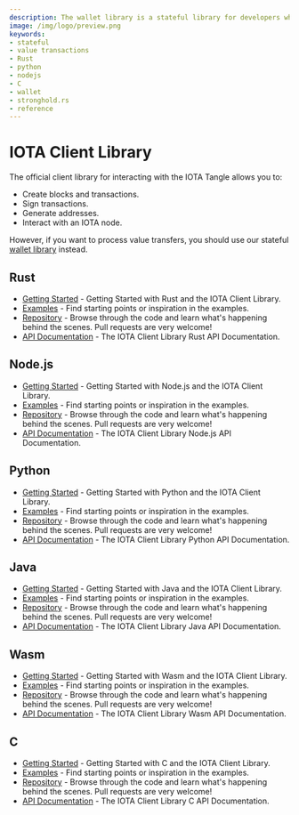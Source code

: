 ```yaml
---
description: The wallet library is a stateful library for developers who want to use IOTA for token transfers. This library has a stateful design and supports the handling and monitoring of multiple accounts and addresses.
image: /img/logo/preview.png
keywords:
- stateful
- value transactions
- Rust
- python
- nodejs
- C
- wallet
- stronghold.rs
- reference
---
```

# IOTA Client Library

The official client library for interacting with the IOTA Tangle allows you to:

- Create blocks and transactions.
- Sign transactions.
- Generate addresses.
- Interact with an IOTA node.

However, if you want to process value transfers, you should use our stateful [wallet library](wallet.md) instead.

## Rust

- [Getting Started](https://wiki.iota.org/iota.rs/develop/libraries/rust/getting_started) - Getting Started with Rust and the IOTA Client Library.
- [Examples](https://wiki.iota.org/iota.rs/develop/libraries/rust/examples) - Find starting points or inspiration in the examples.
- [Repository](https://github.com/iotaledger/iota.rs/tree/develop) - Browse through the code and learn what's happening behind the scenes. Pull requests are very welcome!
- [API Documentation](https://wiki.iota.org/iota.rs/develop/libraries/rust/api_reference) - The IOTA Client Library Rust API Documentation.

## Node.js

- [Getting Started](https://wiki.iota.org/iota.rs/develop/libraries/nodejs/getting_started) - Getting Started with Node.js and the IOTA Client Library.
- [Examples](https://wiki.iota.org/iota.rs/develop/libraries/nodejs/examples) - Find starting points or inspiration in the examples.
- [Repository](https://github.com/iotaledger/iota.rs/tree/develop) - Browse through the code and learn what's happening behind the scenes. Pull requests are very welcome!
- [API Documentation](https://wiki.iota.org/iota.rs/develop/libraries/nodejs/api_reference) - The IOTA Client Library Node.js API Documentation.


## Python

- [Getting Started](https://wiki.iota.org/iota.rs/develop/libraries/python/getting_started) - Getting Started with Python and the IOTA Client Library.
- [Examples](https://wiki.iota.org/iota.rs/develop/libraries/python/examples) - Find starting points or inspiration in the examples.
- [Repository](https://github.com/iotaledger/iota.rs/tree/develop/bindings/python) - Browse through the code and learn what's happening behind the scenes. Pull requests are very welcome!
- [API Documentation](https://wiki.iota.org/iota.rs/develop/libraries/python/api_reference) - The IOTA Client Library Python API Documentation.

## Java

- [Getting Started](https://wiki.iota.org/iota.rs/develop/libraries/java/getting_started) - Getting Started with Java and the IOTA Client Library.
- [Examples](https://wiki.iota.org/iota.rs/develop/libraries/java/examples) - Find starting points or inspiration in the examples.
- [Repository](https://github.com/iotaledger/iota.rs/tree/develop/bindings/java) - Browse through the code and learn what's happening behind the scenes. Pull requests are very welcome!
- [API Documentation](https://wiki.iota.org/iota.rs/develop/libraries/java/api_reference) - The IOTA Client Library Java API Documentation.

## Wasm

- [Getting Started](https://wiki.iota.org/iota.rs/develop/libraries/wasm/getting_started) - Getting Started with Wasm and the IOTA Client Library.
- [Examples](https://wiki.iota.org/iota.rs/develop/libraries/wasm/examples) - Find starting points or inspiration in the examples.
- [Repository](https://github.com/iotaledger/iota.rs/tree/develop/bindings/wasm) - Browse through the code and learn what's happening behind the scenes. Pull requests are very welcome!
- [API Documentation](https://wiki.iota.org/iota.rs/develop/libraries/wasm/api_reference) - The IOTA Client Library Wasm API Documentation.

## C

- [Getting Started](https://iota-c-client.readthedocs.io/en/latest/client_intro.html) - Getting Started with C and the IOTA Client Library.
- [Examples](https://iota-c-client.readthedocs.io/en/latest/client_examples.html) - Find starting points or inspiration in the examples.
- [Repository](https://github.com/iotaledger/iota.c) - Browse through the code and learn what's happening behind the scenes. Pull requests are very welcome!
- [API Documentation](https://iota-c-client.readthedocs.io/en/latest/api/client.html) - The IOTA Client Library C API Documentation.

